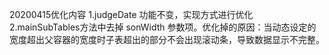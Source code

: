 20200415优化内容
1.judgeDate  功能不变，实现方式进行优化
2.mainSubTables方法中去掉 sonWidth 参数项。优化掉的原因：当动态设定的宽度超出父容器的宽度时子表超出的部分不会出现滚动条，导致数据显示不完整。